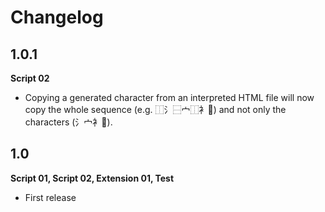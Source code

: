 # Changelog

## 1.0.1

**Script 02**

- Copying a generated character from an interpreted HTML file will now copy the whole sequence (e.g. ⿰氵⿱宀⿰衤𪠲) and not only the characters (氵宀衤𪠲).


## 1.0

**Script 01, Script 02, Extension 01, Test**

- First release